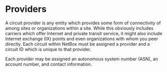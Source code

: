 # Providers

A circuit provider is any entity which provides some form of connectivity of among sites or organizations within a site. While this obviously includes carriers which offer Internet and private transit service, it might also include Internet exchange (IX) points and even organizations with whom you peer directly. Each circuit within NetBox must be assigned a provider and a circuit ID which is unique to that provider.

Each provider may be assigned an autonomous system number (ASN), an account number, and contact information.

